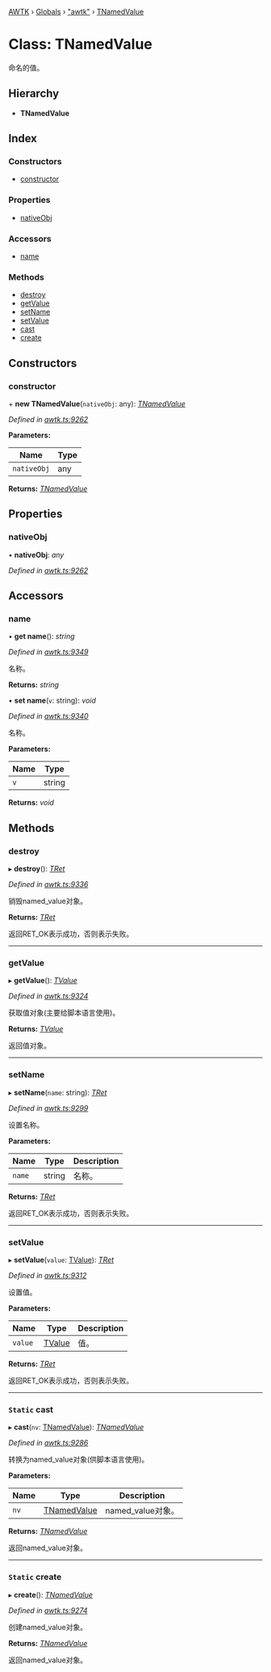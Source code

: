 [AWTK](../README.md) › [Globals](../globals.md) › ["awtk"](../modules/_awtk_.md) › [TNamedValue](_awtk_.tnamedvalue.md)

# Class: TNamedValue

命名的值。

## Hierarchy

* **TNamedValue**

## Index

### Constructors

* [constructor](_awtk_.tnamedvalue.md#constructor)

### Properties

* [nativeObj](_awtk_.tnamedvalue.md#nativeobj)

### Accessors

* [name](_awtk_.tnamedvalue.md#name)

### Methods

* [destroy](_awtk_.tnamedvalue.md#destroy)
* [getValue](_awtk_.tnamedvalue.md#getvalue)
* [setName](_awtk_.tnamedvalue.md#setname)
* [setValue](_awtk_.tnamedvalue.md#setvalue)
* [cast](_awtk_.tnamedvalue.md#static-cast)
* [create](_awtk_.tnamedvalue.md#static-create)

## Constructors

###  constructor

\+ **new TNamedValue**(`nativeObj`: any): *[TNamedValue](_awtk_.tnamedvalue.md)*

*Defined in [awtk.ts:9262](https://github.com/zlgopen/awtk-binding/blob/b368e0d/tools/code_gen/js/output/awtk.ts#L9262)*

**Parameters:**

Name | Type |
------ | ------ |
`nativeObj` | any |

**Returns:** *[TNamedValue](_awtk_.tnamedvalue.md)*

## Properties

###  nativeObj

• **nativeObj**: *any*

*Defined in [awtk.ts:9262](https://github.com/zlgopen/awtk-binding/blob/b368e0d/tools/code_gen/js/output/awtk.ts#L9262)*

## Accessors

###  name

• **get name**(): *string*

*Defined in [awtk.ts:9349](https://github.com/zlgopen/awtk-binding/blob/b368e0d/tools/code_gen/js/output/awtk.ts#L9349)*

名称。

**Returns:** *string*

• **set name**(`v`: string): *void*

*Defined in [awtk.ts:9340](https://github.com/zlgopen/awtk-binding/blob/b368e0d/tools/code_gen/js/output/awtk.ts#L9340)*

名称。

**Parameters:**

Name | Type |
------ | ------ |
`v` | string |

**Returns:** *void*

## Methods

###  destroy

▸ **destroy**(): *[TRet](../enums/_awtk_.tret.md)*

*Defined in [awtk.ts:9336](https://github.com/zlgopen/awtk-binding/blob/b368e0d/tools/code_gen/js/output/awtk.ts#L9336)*

销毁named_value对象。

**Returns:** *[TRet](../enums/_awtk_.tret.md)*

返回RET_OK表示成功，否则表示失败。

___

###  getValue

▸ **getValue**(): *[TValue](_awtk_.tvalue.md)*

*Defined in [awtk.ts:9324](https://github.com/zlgopen/awtk-binding/blob/b368e0d/tools/code_gen/js/output/awtk.ts#L9324)*

获取值对象(主要给脚本语言使用)。

**Returns:** *[TValue](_awtk_.tvalue.md)*

返回值对象。

___

###  setName

▸ **setName**(`name`: string): *[TRet](../enums/_awtk_.tret.md)*

*Defined in [awtk.ts:9299](https://github.com/zlgopen/awtk-binding/blob/b368e0d/tools/code_gen/js/output/awtk.ts#L9299)*

设置名称。

**Parameters:**

Name | Type | Description |
------ | ------ | ------ |
`name` | string | 名称。  |

**Returns:** *[TRet](../enums/_awtk_.tret.md)*

返回RET_OK表示成功，否则表示失败。

___

###  setValue

▸ **setValue**(`value`: [TValue](_awtk_.tvalue.md)): *[TRet](../enums/_awtk_.tret.md)*

*Defined in [awtk.ts:9312](https://github.com/zlgopen/awtk-binding/blob/b368e0d/tools/code_gen/js/output/awtk.ts#L9312)*

设置值。

**Parameters:**

Name | Type | Description |
------ | ------ | ------ |
`value` | [TValue](_awtk_.tvalue.md) | 值。  |

**Returns:** *[TRet](../enums/_awtk_.tret.md)*

返回RET_OK表示成功，否则表示失败。

___

### `Static` cast

▸ **cast**(`nv`: [TNamedValue](_awtk_.tnamedvalue.md)): *[TNamedValue](_awtk_.tnamedvalue.md)*

*Defined in [awtk.ts:9286](https://github.com/zlgopen/awtk-binding/blob/b368e0d/tools/code_gen/js/output/awtk.ts#L9286)*

转换为named_value对象(供脚本语言使用)。

**Parameters:**

Name | Type | Description |
------ | ------ | ------ |
`nv` | [TNamedValue](_awtk_.tnamedvalue.md) | named_value对象。  |

**Returns:** *[TNamedValue](_awtk_.tnamedvalue.md)*

返回named_value对象。

___

### `Static` create

▸ **create**(): *[TNamedValue](_awtk_.tnamedvalue.md)*

*Defined in [awtk.ts:9274](https://github.com/zlgopen/awtk-binding/blob/b368e0d/tools/code_gen/js/output/awtk.ts#L9274)*

创建named_value对象。

**Returns:** *[TNamedValue](_awtk_.tnamedvalue.md)*

返回named_value对象。
